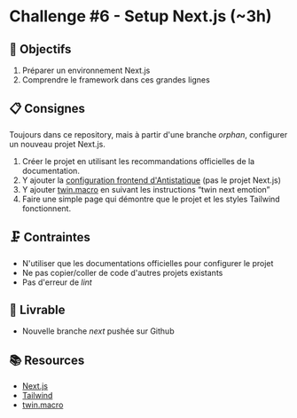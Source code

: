 # Challenge #6 - Setup Next.js (~3h)

## 🔢 Objectifs

1. Préparer un environnement Next.js
2. Comprendre le framework dans ces grandes lignes

## 📋 Consignes

Toujours dans ce repository, mais à partir d'une branche *orphan*, configurer un nouveau projet Next.js.
1. Créer le projet en utilisant les recommandations officielles de la documentation.
2. Y ajouter la [configuration frontend d'Antistatique](https://github.com/antistatique/frontend-development-configuration) (pas le projet Next.js)
3. Y ajouter [twin.macro](https://github.com/ben-rogerson/twin.macro) en suivant les instructions “twin next emotion”
4. Faire une simple page qui démontre que le projet et les styles Tailwind fonctionnent.


## 🗜️ Contraintes

- N'utiliser que les documentations officielles pour configurer le projet
- Ne pas copier/coller de code d'autres projets existants
- Pas d'erreur de *lint*

## 🚀 Livrable

- Nouvelle branche *next* pushée sur Github

## 📚 Resources

- [Next.js](https://nextjs.org/)
- [Tailwind](https://tailwindcss.com/)
- [twin.macro](https://github.com/ben-rogerson/twin.macro)



